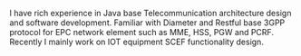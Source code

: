 I have rich experience in Java base Telecommunication architecture design and software development. Familiar
with Diameter and Restful base 3GPP protocol for EPC network element such as MME, HSS, PGW and PCRF.
Recently I mainly work on IOT equipment SCEF functionality design.
